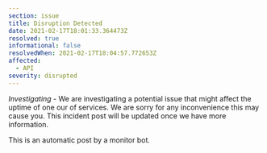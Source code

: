 ```yaml
---
section: issue
title: Disruption Detected
date: 2021-02-17T18:01:33.364473Z
resolved: true
informational: false
resolvedWhen: 2021-02-17T18:04:57.772653Z
affected:
  - API
severity: disrupted
---
```

*Investigating* - We are investigating a potential issue that might affect the uptime of one our of services. We are sorry for any inconvenience this may cause you. This incident post will be updated once we have more information.

This is an automatic post by a monitor bot.
        